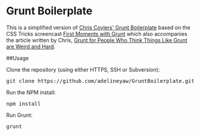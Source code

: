 Grunt Boilerplate
================

<p>This is a simplified version of <a href="https://github.com/chriscoyier/My-Grunt-Boilerplate">Chris Coyiers' Grunt Boilerplate</a> based on the CSS Tricks screencast <a href="http://css-tricks.com/video-screencasts/130-first-moments-grunt/">First Moments with Grunt</a> which also accompanies the article written by Chris, <a href="http://24ways.org/2013/grunt-is-not-weird-and-hard/">Grunt for People Who Think Things Like Grunt are Weird and Hard</a>.</p>

##Usage

<p>Clone the repository (using either HTTPS, SSH or Subversion):</p>

<pre>git clone https://github.com/adelineyaw/GruntBoilerplate.git</pre>

<p>Run the NPM install:</p>
<pre>npm install</pre>

<p>Run Grunt:</p>
<pre>grunt</pre>
